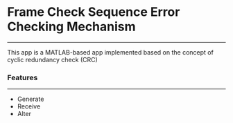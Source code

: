 # Frame Check Sequence Error Checking Mechanism
--------------------------------------------------------------------
This app is a MATLAB-based app implemented based on the concept of cyclic redundancy check (CRC)

### Features
--------------------------------------------------------------------
* Generate
* Receive
* Alter
